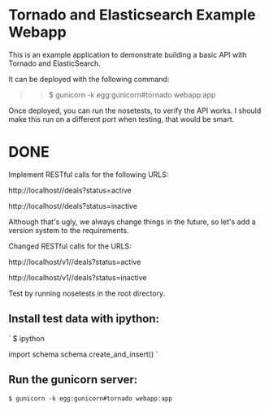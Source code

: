 Tornado and Elasticsearch Example Webapp
========================================

This is an example application to demonstrate building a basic API with Tornado and ElasticSearch.

It can be deployed with the following command:

>> $ gunicorn -k egg:gunicorn#tornado webapp:app

Once deployed, you can run the nosetests, to verify the API works. I should make this run on a different port when testing, that would be smart.

# DONE

Implement RESTful calls for the following URLS:

http://localhost/<CLIENTNAME>/deals?status=active

http://localhost/<CLIENTNAME>/deals?status=inactive

Although that's ugly, we always change things in the future, so let's add a version system to the requirements.

Changed RESTful calls for the URLS:

http://localhost/v1/<CLIENTNAME>/deals?status=active

http://localhost/v1/<CLIENTNAME>/deals?status=inactive

Test by running nosetests in the root directory.

## Install test data with ipython:

`
$ ipython

import schema
schema.create_and_insert()
`

## Run the gunicorn server:
`
$ gunicorn -k egg:gunicorn#tornado webapp:app 
`